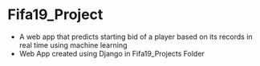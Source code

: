 # Fifa19_Project
<ul>
<li>
  A web app that predicts starting bid of a player based on its records in real time using machine learning
</li>
<li>
  Web App created using Django in Fifa19_Projects Folder
</li>
</ul>
